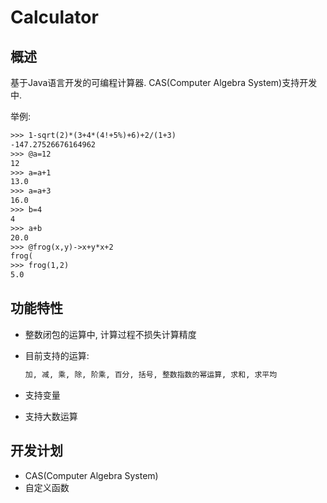 # Calculator

## 概述

基于Java语言开发的可编程计算器. CAS(Computer Algebra System)支持开发中.

举例:

```txt
>>> 1-sqrt(2)*(3+4*(4!+5%)+6)+2/(1+3)
-147.27526676164962
>>> @a=12
12
>>> a=a+1
13.0
>>> a=a+3
16.0
>>> b=4
4
>>> a+b
20.0
>>> @frog(x,y)->x+y*x+2
frog(
>>> frog(1,2)
5.0
```

## 功能特性

* 整数闭包的运算中, 计算过程不损失计算精度
* 目前支持的运算:

    ```txt
    加, 减, 乘, 除, 阶乘, 百分, 括号, 整数指数的幂运算, 求和, 求平均
    ```

* 支持变量
* 支持大数运算

## 开发计划

* CAS(Computer Algebra System)
* 自定义函数